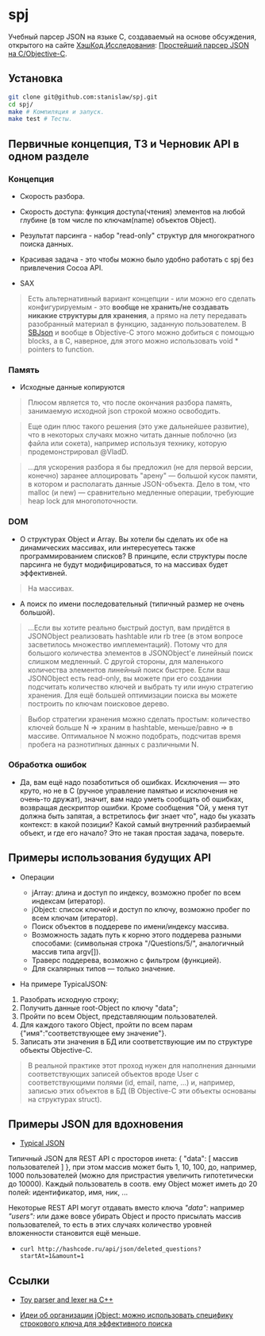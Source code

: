 # spj

Учебный парсер JSON на языке C, создаваемый на основе обсуждения, открытого на сайте [ХэшКод.Исследования](http://hashcode.ru/research/): [Простейший парсер JSON на C/Objective-C](http://hashcode.ru/research/291943/%D0%BF%D1%80%D0%BE%D1%81%D1%82%D0%B5%D0%B9%D1%88%D0%B8%D0%B9-%D0%BF%D0%B0%D1%80%D1%81%D0%B5%D1%80-json-%D0%BD%D0%B0-c-objective-c).  

## Установка

```bash
git clone git@github.com:stanislaw/spj.git
cd spj/
make # Компиляция и запуск.
make test # Тесты.
```

## Первичные концепция, ТЗ и Черновик API в одном разделе

### Концепция

* Скорость разбора.
* Скорость доступа: функция доступа(чтения) элементов на любой глубине (в том числе по ключам(name) объектов Object).
* Результат парсинга - набор "read-only" структур для многократного поиска данных.
* Красивая задача - это чтобы можно было удобно работать с spj без привлечения Cocoa API.

* SAX

> Есть альтернативный вариант концепции - или можно его сделать конфигурируемым - это __вообще не хранить/не создавать никакие структуры для хранения__, а прямо на лету передавать разобранный материал в функцию, заданную пользователем. В [SBJson](http://cocoadocs.org/docsets/SBJson/4.0.0/Classes/SBJson4Parser.html) и вообще в Objective-C этого можно добиться с помощью blocks, а в C, наверное, для этого можно использовать void * pointers to function.

### Память

* Исходные данные копируются 

> Плюсом является то, что после окончания разбора память, занимаемую исходной json строкой можно освободить.

> Еще один плюс такого решения (это уже дальнейшее развитие), что в
некоторых случаях можно читать данные поблочно (из файла или сокета),
например используя технику, которую продемонстрировал @VladD.

> ...для ускорения разбора я бы предложил (не для первой версии,
конечно) заранее аллоцировать "арену" — большой кусок памяти, в котором
и располагать данные JSON-объекта. Дело в том, что malloc (и new) —
сравнительно медленные операции, требующие heap lock для
многопоточности.

### DOM

* О структурах Object и Array. Вы хотели бы сделать их обе на динамических массивах, или интересуетесь также программированием списков? В принципе, если структуры после парсинга не будут модифицироваться, то на массивах будет эффективней.

> На массивах.

* А поиск по имени последовательный (типичный размер не очень большой).

> ...Если вы хотите реально быстрый доступ, вам придётся в JSONObject
реализовать hashtable или rb tree (в этом вопросе засветилось множество
имплементаций). Потому что для большого количества элементов в
JSONObject'е линейный поиск слишком медленный. С другой стороны, для
маленького количества элементов линейный поиск быстрее. Если ваш
JSONObject есть read-only, вы можете при его создании подсчитать
количество ключей и выбрать ту или иную стратегию хранения. Для ещё
большей оптимизации поиска вы можете построить по ключам поисковое
дерево.

> Выбор стратегии хранения можно сделать простым: количество ключей
больше N => храним в hashtable, меньше/равно => в массиве. Оптимальное N
можно подобрать, подсчитав время пробега на разнотипных данных с
различными N.

### Обработка ошибок

* Да, вам ещё надо позаботиться об ошибках. Исключения — это круто, но
не в C (ручное управление памятью и исключения не очень-то дружат),
значит, вам надо уметь сообщать об ошибках, возвращая дескриптор ошибки.
Кроме сообщения "Ой, у меня тут должна быть запятая, а встретилось фиг
знает что", надо бы указать контекст: в какой позиции? Какой самый
внутренний разбираемый объект, и где его начало? Это не такая простая
задача, поверьте.

## Примеры использования будущих API

* Операции
  * jArray: длина и доступ по индексу, возможно пробег по всем
индексам (итератор). 
  * jObject: список ключей и доступ по ключу, возможно пробег по
всем ключам (итератор). 
  * Поиск объектов в поддереве по имени/индексу массива.
  * Возможность задать путь к корню этого поддерева разными способами: (символьная строка "/Questions/5/", аналогичный массив типа argv[]).
  * Траверс поддерева, возможно с фильтром (функцией).
  * Для скалярных типов — только значение.

* На примере TypicalJSON:

1. Разобрать исходную строку;
2. Получить данные root-Object по ключу "data";
3. Пройти по всем Object, представляющим пользователей.
4. Для каждого такого Object, пройти по всем парам {"имя":"соответствующее ему значение"}.
5. Записать эти значения в БД или соответствующие им по структуре
   объекты Objective-C.

> В реальной практике этот проход нужен для наполнения данными соответствующих записей объектов вроде User с соответствующими полями (id, email, name, ...) и, например, записью этих объектов в БД (В Objective-C эти объекты основаны на структурах struct).

## Примеры JSON для вдохновения

* [Typical JSON](https://github.com/stanislaw/spj/blob/master/TypicalJSON.md)

Типичный JSON для REST API с просторов инета: { "data": [ массив пользователей ] }, при этом массив может быть 1, 10, 100, до, например, 1000 пользователей (можно для пристрастия увеличить гипотетически до 10000). Каждый пользователь в соотв. ему Object может иметь до 20 полей: идентификатор, имя, ник, ... 

Некоторые REST API могут отдавать вместо ключа _"data":_ например _"users":_ или даже вовсе убирать Object и просто присылать массив пользователей, то есть в этих случаях количество уровней вложенности становится ещё меньше.

* `curl http://hashcode.ru/api/json/deleted_questions?startAt=1&amount=1`

## Ссылки

* [Toy parser and lexer на C++](https://github.com/stanislaw/spj/blob/master/ParserAndLexer.md)

* [Идеи об организации jObject: можно использовать специфику строкового ключа для эффективного поиска](http://stackoverflow.com/q/6714715/276994)

